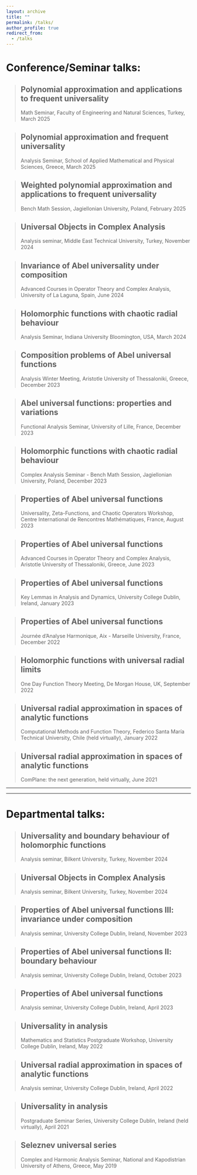 ```yaml
---
layout: archive
title: ""
permalink: /talks/
author_profile: true
redirect_from:
  - /talks
---
```


# Conference/Seminar talks:
> ## Polynomial approximation and applications to frequent universality
> Math Seminar, Faculty of Engineering and Natural Sciences, Turkey, March 2025

> ## Polynomial approximation and frequent universality
> Analysis Seminar, School of Applied Mathematical and Physical Sciences, Greece, March 2025

> ## Weighted polynomial approximation and applications to frequent universality
> Bench Math Session, Jagiellonian University, Poland, February 2025 

> ## Universal Objects in Complex Analysis
> Analysis seminar, Middle East Technical University, Turkey, November 2024

> ## Invariance of Abel universality under composition
> Advanced Courses in Operator Theory and Complex Analysis, University of La Laguna, Spain, June 2024

> ## Holomorphic functions with chaotic radial behaviour
> Analysis Seminar, Indiana University Bloomington, USA, March 2024

> ## Composition problems of Abel universal functions
> Analysis Winter Meeting, Aristotle University of Thessaloniki, Greece, December 2023

> ## Abel universal functions: properties and variations
> Functional Analysis Seminar, University of Lille, France, December 2023

> ## Holomorphic functions with chaotic radial behaviour
> Complex Analysis Seminar - Bench Math Session, Jagiellonian University, Poland, December 2023 

> ## Properties of Abel universal functions
> Universality, Zeta-Functions, and Chaotic Operators Workshop, Centre International de Rencontres Mathématiques, France, August 2023

> ## Properties of Abel universal functions
> Advanced Courses in Operator Theory and Complex Analysis, Aristotle University of Thessaloniki, Greece, June 2023

> ## Properties of Abel universal functions
> Key Lemmas in Analysis and Dynamics, University College Dublin, Ireland, January 2023

> ## Properties of Abel universal functions
> Journée d’Analyse Harmonique, Aix - Marseille University, France, December 2022

> ## Holomorphic functions with universal radial limits
> One Day Function Theory Meeting, De Morgan House, UK, September 2022

> ## Universal radial approximation in spaces of analytic functions
> Computational Methods and Function Theory, Federico Santa María Technical University, Chile (held virtually), January 2022

> ## Universal radial approximation in spaces of analytic functions
> ComPlane: the next generation, held virtually, June 2021

***
***

# Departmental talks:
> ## Universality and boundary behaviour of holomorphic functions
> Analysis seminar, Bilkent University, Turkey, November 2024

> ## Universal Objects in Complex Analysis
> Analysis seminar, Bilkent University, Turkey, November 2024
 
> ## Properties of Abel universal functions III: invariance under composition
> Analysis seminar, University College Dublin, Ireland, November 2023

> ## Properties of Abel universal functions II: boundary behaviour
> Analysis seminar, University College Dublin, Ireland, October 2023

> ## Properties of Abel universal functions
> Analysis seminar, University College Dublin, Ireland, April 2023

> ## Universality in analysis
> Mathematics and Statistics Postgraduate Workshop, University College Dublin, Ireland, May 2022

> ## Universal radial approximation in spaces of analytic functions
> Analysis seminar, University College Dublin, Ireland, April 2022

> ## Universality in analysis
> Postgraduate Seminar Series, University College Dublin, Ireland (held virtually), April 2021

> ## Seleznev universal series
> Complex and Harmonic Analysis Seminar, National and Kapodistrian University of Athens, Greece, May 2019


